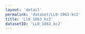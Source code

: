 ```yaml
---
layout: 'detail'
permalink: 'dataset/LL0-1063-kc2'
title: 'Ll0_1063_kc2'
datasetID: 'LL0_1063_kc2'
---
```

